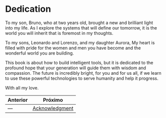 # Dedication

To my son, Bruno,
who at two years old, brought a new and brilliant light into my life. As I explore the systems that will define our tomorrow, it is the world you will inherit that is foremost in my thoughts.

To my sons, Leonardo and Lorenzo, and my daughter Aurora,
My heart is filled with pride for the women and men you have become and the wonderful world you are building.

This book is about how to build intelligent tools, but it is dedicated to the profound hope that your generation will guide them with wisdom and compassion. The future is incredibly bright, for you and for us all, if we learn to use these powerful technologies to serve humanity and help it progress.

With all my love.

<!-- nav-prev-next -->
| Anterior | Próximo |
| --- | --- |
| — | [Acknowledgment](acknowledgment.md) |
